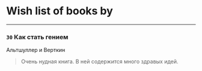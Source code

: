 # Wish list of books by [](https://plus.google.com/u/0/116658081998844854155/)
---

### `30` Как стать гением
Альтшуллер и Верткин
> Очень нудная книга. В ней содержится много здравых идей.

